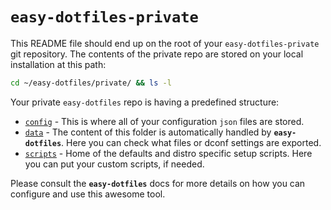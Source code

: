 # `easy-dotfiles-private`

This README file should end up on the root of your `easy-dotfiles-private` git repository. The contents of the private repo are stored on your local installation at this path:

```sh
cd ~/easy-dotfiles/private/ && ls -l
```

Your private `easy-dotfiles` repo is having a predefined structure:

- [`config`](./config/) - This is where all of your configuration `json` files are stored.
- [`data`](./data/) - The content of this folder is automatically handled by **`easy-dotfiles`**. Here you can check what files or dconf settings are exported.
- [`scripts`](./scripts/) - Home of the defaults and distro specific setup scripts. Here you can put your custom scripts, if needed.

Please consult the **`easy-dotfiles`** docs for more details on how you can configure and use this awesome tool.

